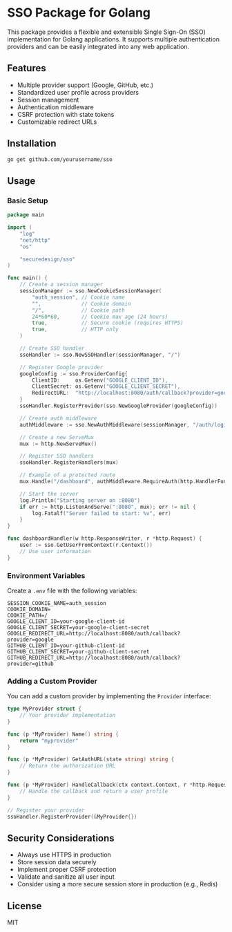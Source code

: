 # SSO Package for Golang

This package provides a flexible and extensible Single Sign-On (SSO) implementation for Golang applications. It supports multiple authentication providers and can be easily integrated into any web application.

## Features

- Multiple provider support (Google, GitHub, etc.)
- Standardized user profile across providers
- Session management
- Authentication middleware
- CSRF protection with state tokens
- Customizable redirect URLs

## Installation

```bash
go get github.com/yourusername/sso
```

## Usage

### Basic Setup

```go
package main

import (
    "log"
    "net/http"
    "os"

    "securedesign/sso"
)

func main() {
    // Create a session manager
    sessionManager := sso.NewCookieSessionManager(
        "auth_session", // Cookie name
        "",             // Cookie domain
        "/",            // Cookie path
        24*60*60,       // Cookie max age (24 hours)
        true,           // Secure cookie (requires HTTPS)
        true,           // HTTP only
    )

    // Create SSO handler
    ssoHandler := sso.NewSSOHandler(sessionManager, "/")

    // Register Google provider
    googleConfig := sso.ProviderConfig{
        ClientID:     os.Getenv("GOOGLE_CLIENT_ID"),
        ClientSecret: os.Getenv("GOOGLE_CLIENT_SECRET"),
        RedirectURL:  "http://localhost:8080/auth/callback?provider=google",
    }
    ssoHandler.RegisterProvider(sso.NewGoogleProvider(googleConfig))

    // Create auth middleware
    authMiddleware := sso.NewAuthMiddleware(sessionManager, "/auth/login?provider=google")

    // Create a new ServeMux
    mux := http.NewServeMux()

    // Register SSO handlers
    ssoHandler.RegisterHandlers(mux)

    // Example of a protected route
    mux.Handle("/dashboard", authMiddleware.RequireAuth(http.HandlerFunc(dashboardHandler)))

    // Start the server
    log.Println("Starting server on :8080")
    if err := http.ListenAndServe(":8080", mux); err != nil {
        log.Fatalf("Server failed to start: %v", err)
    }
}

func dashboardHandler(w http.ResponseWriter, r *http.Request) {
    user := sso.GetUserFromContext(r.Context())
    // Use user information
}
```

### Environment Variables

Create a `.env` file with the following variables:

```
SESSION_COOKIE_NAME=auth_session
COOKIE_DOMAIN=
COOKIE_PATH=/
GOOGLE_CLIENT_ID=your-google-client-id
GOOGLE_CLIENT_SECRET=your-google-client-secret
GOOGLE_REDIRECT_URL=http://localhost:8080/auth/callback?provider=google
GITHUB_CLIENT_ID=your-github-client-id
GITHUB_CLIENT_SECRET=your-github-client-secret
GITHUB_REDIRECT_URL=http://localhost:8080/auth/callback?provider=github
```

### Adding a Custom Provider

You can add a custom provider by implementing the `Provider` interface:

```go
type MyProvider struct {
    // Your provider implementation
}

func (p *MyProvider) Name() string {
    return "myprovider"
}

func (p *MyProvider) GetAuthURL(state string) string {
    // Return the authorization URL
}

func (p *MyProvider) HandleCallback(ctx context.Context, r *http.Request) (*UserProfile, error) {
    // Handle the callback and return a user profile
}

// Register your provider
ssoHandler.RegisterProvider(&MyProvider{})
```

## Security Considerations

- Always use HTTPS in production
- Store session data securely
- Implement proper CSRF protection
- Validate and sanitize all user input
- Consider using a more secure session store in production (e.g., Redis)

## License

MIT 